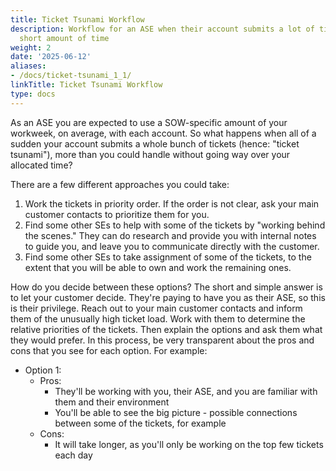 ```yaml
---
title: Ticket Tsunami Workflow
description: Workflow for an ASE when their account submits a lot of tickets in a
  short amount of time
weight: 2
date: '2025-06-12'
aliases:
- /docs/ticket-tsunami_1_1/
linkTitle: Ticket Tsunami Workflow
type: docs
---
```


As an ASE you are expected to use a SOW-specific amount of your workweek, on
average, with each account. So what happens when all of a sudden your account
submits a whole bunch of tickets (hence: "ticket tsunami"), more than you could
handle without going way over your allocated time?

There are a few different approaches you could take:

1. Work the tickets in priority order. If the order is not clear, ask your
   main customer contacts to prioritize them for you.
1. Find some other SEs to help with some of the tickets by "working behind the
   scenes." They can do research and provide you with internal notes to guide
   you, and leave you to communicate directly with the customer.
1. Find some other SEs to take assignment of some of the tickets, to the extent
   that you will be able to own and work the remaining ones.

How do you decide between these options? The short and simple answer is to let
your customer decide. They're paying to have you as their ASE, so this is their
privilege. Reach out to your main customer contacts and inform them of the
unusually high ticket load. Work with them to determine the relative priorities
of the tickets. Then explain the options and ask them what they would prefer.
In this process, be very transparent about the pros and cons that you see for
each option. For example:

- Option 1:
  - Pros:
    - They'll be working with you, their ASE, and you are familiar with them
      and their environment
    - You'll be able to see the big picture - possible connections between
      some of the tickets, for example
  - Cons:
    - It will take longer, as you'll only be working on the top few tickets each
      day
